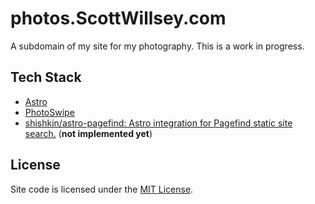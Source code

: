 # photos.ScottWillsey.com

A subdomain of my site for my photography. This is a work in progress.

## Tech Stack

- [Astro](https://astro.build/)
- [PhotoSwipe](https://photoswipe.com/)
- [shishkin/astro-pagefind: Astro integration for Pagefind static site search.](https://github.com/shishkin/astro-pagefind) (**not implemented yet**)

## License

Site code is licensed under the [MIT License](https://opensource.org/licenses/MIT).
